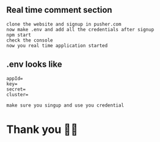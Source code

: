 ## Real time comment section

```
clone the website and signup in pusher.com
now make .env and add all the credentials after signup 
npm start
check the console
now you real time application started

```
## .env looks like 

```
appId=
key= 
secret= 
cluster=

make sure you singup and use you credential
```

# Thank you 🙆‍♂️